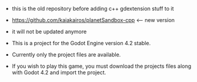 - this is the old repository before adding c++ gdextension stuff to it
- https://github.com/kaiakairos/planetSandbox-cpp <-- new version
- it will not be updated anymore

- This is a project for the Godot Engine version 4.2 stable.
- Currently only the project files are available.
- If you wish to play this game, you must download the projects files along with Godot 4.2 and import the project.

